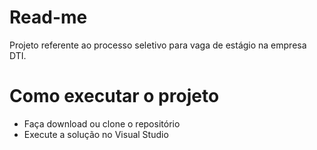 # Read-me
 
 Projeto referente ao processo seletivo para vaga de estágio na empresa DTI.
 
 
 
# Como executar o projeto

* Faça download ou clone o repositório
* Execute a solução no Visual Studio
